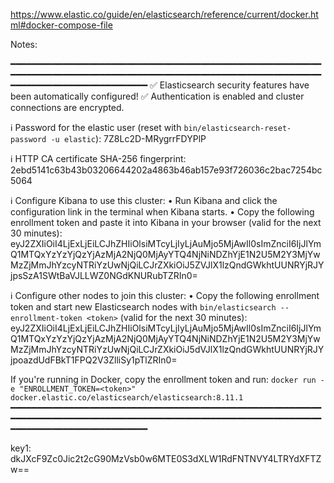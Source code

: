 https://www.elastic.co/guide/en/elasticsearch/reference/current/docker.html#docker-compose-file

Notes:

━━━━━━━━━━━━━━━━━━━━━━━━━━━━━━━━━━━━━━━━━━━━━━━━━━━━━━━━━━━━━━━━━━━━━━━━━━━━━━━━━━━━━━━━━━━━━━━━━━━━━━━━━━━━━━━━━━━━━━━━━━━━━━━━━━━━━━━━━━━━━━━━
✅ Elasticsearch security features have been automatically configured!
✅ Authentication is enabled and cluster connections are encrypted.

ℹ️ Password for the elastic user (reset with `bin/elasticsearch-reset-password -u elastic`):
7Z8Lc2D-MRygrrFDYPlP

ℹ️ HTTP CA certificate SHA-256 fingerprint:
2ebd5141c63b43b03206644202a4863b46ab157e93f726036c2bac7254bc5064

ℹ️ Configure Kibana to use this cluster:
• Run Kibana and click the configuration link in the terminal when Kibana starts.
• Copy the following enrollment token and paste it into Kibana in your browser (valid for the next 30 minutes):
eyJ2ZXIiOiI4LjExLjEiLCJhZHIiOlsiMTcyLjIyLjAuMjo5MjAwIl0sImZnciI6IjJlYmQ1MTQxYzYzYjQzYjAzMjA2NjQ0MjAyYTQ4NjNiNDZhYjE1N2U5M2Y3MjYwMzZjMmJhYzcyNTRiYzUwNjQiLCJrZXkiOiJ5ZVJlX1lzQndGWkhtUUNRYjRJYjpsSzA1SWtBaVJLLWZ0NGdKNURubTZRIn0=

ℹ️ Configure other nodes to join this cluster:
• Copy the following enrollment token and start new Elasticsearch nodes with `bin/elasticsearch --enrollment-token <token>` (valid for the next 30 minutes):
eyJ2ZXIiOiI4LjExLjEiLCJhZHIiOlsiMTcyLjIyLjAuMjo5MjAwIl0sImZnciI6IjJlYmQ1MTQxYzYzYjQzYjAzMjA2NjQ0MjAyYTQ4NjNiNDZhYjE1N2U5M2Y3MjYwMzZjMmJhYzcyNTRiYzUwNjQiLCJrZXkiOiJ5dVJlX1lzQndGWkhtUUNRYjRJYjpoazdUdFBkT1FPQ2V3ZlliSy1pTlZRIn0=

If you're running in Docker, copy the enrollment token and run:
`docker run -e "ENROLLMENT_TOKEN=<token>" docker.elastic.co/elasticsearch/elasticsearch:8.11.1`
━━━━━━━━━━━━━━━━━━━━━━━━━━━━━━━━━━━━━━━━━━━━━━━━━━━━━━━━━━━━━━━━━━━━━━━━━━━━━━━━━━━━━━━━━━━━━━━━━━━━━━━━━━━━━━━━━━━━━━━━━━━━━━━━━━━━━━━━━━━━━━━━

key1: dkJXcF9Zc0Jic2t2cG90MzVsb0w6MTE0S3dXLW1RdFNTNVY4LTRYdXFTZw==
